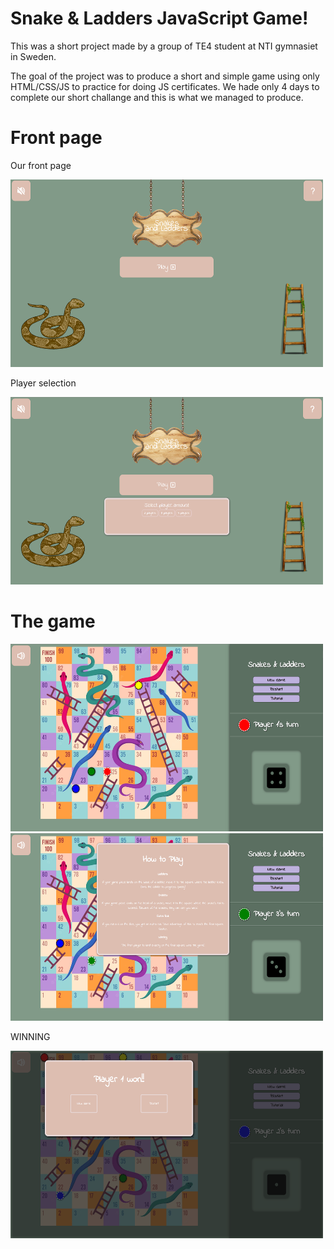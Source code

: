 # Snake & Ladders JavaScript Game!
This was a short project made by a group of TE4 student at NTI gymnasiet in Sweden.  

The goal of the project was to produce a short and simple game using only HTML/CSS/JS to practice for doing JS certificates. We hade only 4 days to complete our short challange and this is what we managed to produce.


# Front page

Our front page

<img src="img/s&k-index.png" alt="My Image" width="500px" height="300px">

Player selection

<img src="img/s&k-players.png" alt="My Image" width="500px" height="300px">


# The game


<img src="img/s&k-game.png" alt="My Image" width="500px" height="300px">


<img src="img/s&k-tutorial.png" alt="My Image" width="500px" height="300px">

WINNING

<img src="img/s&k-win.png" alt="My Image" width="500px" height="300px">


